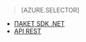 ﻿> [AZURE.SELECTOR]
- [ПАКЕТ SDK .NET](/ru-ru/documentation/articles/media-services-dotnet-how-to-use/)
- [API REST](/ru-ru/documentation/articles/media-services-rest-how-to-use/)

<!--HONumber=45--> 
